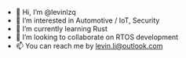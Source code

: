 - 👋 Hi, I’m @levinlzq
- 👀 I’m interested in Automotive / IoT, Security
- 🌱 I’m currently learning Rust
- 💞️ I’m looking to collaborate on RTOS development
- 📫 You can reach me by levin.li@outlook.com

<!---
levinlzq/levinlzq is a ✨ special ✨ repository because its `README.md` (this file) appears on your GitHub profile.
You can click the Preview link to take a look at your changes.
--->
